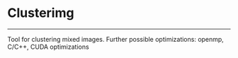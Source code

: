 # Clusterimg
---
Tool for clustering mixed images.
Further possible optimizations: openmp, C/C++, CUDA optimizations
